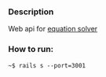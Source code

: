 ### Description

Web api for [equation solver](https://github.com/AndreyKorol/equation-backend/tree/master/lib)

### How to run:

```
~$ rails s --port=3001
```
